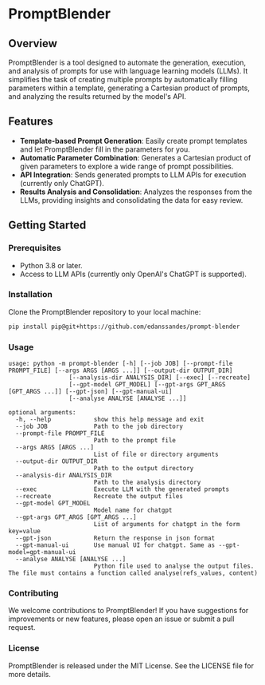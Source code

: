 # PromptBlender

## Overview

PromptBlender is a tool designed to automate the generation, execution, and analysis of prompts for use with language learning models (LLMs). It simplifies the task of creating multiple prompts by automatically filling parameters within a template, generating a Cartesian product of prompts, and analyzing the results returned by the model's API.

## Features

- **Template-based Prompt Generation**: Easily create prompt templates and let PromptBlender fill in the parameters for you.
- **Automatic Parameter Combination**: Generates a Cartesian product of given parameters to explore a wide range of prompt possibilities.
- **API Integration**: Sends generated prompts to LLM APIs for execution (currently only ChatGPT).
- **Results Analysis and Consolidation**: Analyzes the responses from the LLMs, providing insights and consolidating the data for easy review.

## Getting Started

### Prerequisites

- Python 3.8 or later.
- Access to LLM APIs (currently only OpenAI's ChatGPT is supported).

### Installation

Clone the PromptBlender repository to your local machine:

```bash
pip install pip@git+https://github.com/edanssandes/prompt-blender
```

### Usage

```
usage: python -m prompt-blender [-h] [--job JOB] [--prompt-file PROMPT_FILE] [--args ARGS [ARGS ...]] [--output-dir OUTPUT_DIR] 
                 [--analysis-dir ANALYSIS_DIR] [--exec] [--recreate]
                 [--gpt-model GPT_MODEL] [--gpt-args GPT_ARGS [GPT_ARGS ...]] [--gpt-json] [--gpt-manual-ui] 
                 [--analyse ANALYSE [ANALYSE ...]]

optional arguments:
  -h, --help            show this help message and exit
  --job JOB             Path to the job directory
  --prompt-file PROMPT_FILE
                        Path to the prompt file
  --args ARGS [ARGS ...]
                        List of file or directory arguments
  --output-dir OUTPUT_DIR
                        Path to the output directory
  --analysis-dir ANALYSIS_DIR
                        Path to the analysis directory
  --exec                Execute LLM with the generated prompts
  --recreate            Recreate the output files
  --gpt-model GPT_MODEL
                        Model name for chatgpt
  --gpt-args GPT_ARGS [GPT_ARGS ...]
                        List of arguments for chatgpt in the form key=value
  --gpt-json            Return the response in json format
  --gpt-manual-ui       Use manual UI for chatgpt. Same as --gpt-model=gpt-manual-ui
  --analyse ANALYSE [ANALYSE ...]
                        Python file used to analyse the output files. The file must contains a function called analyse(refs_values, content)
```

### Contributing
We welcome contributions to PromptBlender! If you have suggestions for improvements or new features, please open an issue or submit a pull request.

### License
PromptBlender is released under the MIT License. See the LICENSE file for more details.


